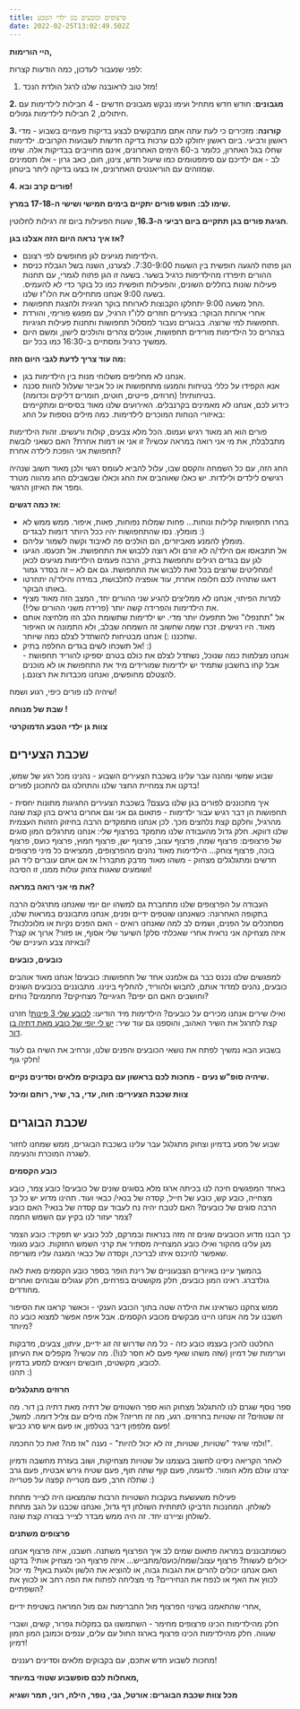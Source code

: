```yaml
---
title: פרצופים וכובעים בגן ילדי הטבע
date: 2022-02-25T13:02:49.502Z
---
```

**היי הורימות,**

לפני שנעבור לעדכון, כמה הודעות קצרות:

1. מזל טוב לראובנה שלנו לרגל הולדת הנכד!

**2. מגבונים**: חודש חדש מתחיל ועימו נבקש מגבונים חדשים - 4 חבילות לילדימות עם חיתולים, 2 חבילות לילדימות גמולים.

**3. קורונה**: מזכירים כי לעת עתה אתם מתבקשים לבצע בדיקות פעמיים בשבוע - מדי ראשון ורביעי. ביום ראשון יחולקו לכם ערכות בדיקה חדשות לשבועות הקרובים. ילדימות שחלו בגל האחרון, כלומר ב-60 הימים האחרונים, אינם מחוייבים בבדיקות אלה. שימו לב - אם ילדיכם עם סימפטומים כמו שיעול חדש, צינון, חום, כאב גרון - אלו תסמינים שמזוהים עם הוריאנטים האחרונים, אז בצעו בדיקה ליתר ביטחון.

**4. פורים קרב ובא!**

**שימו לב: חופש פורים יתקיים בימים חמישי ושישי ה-17-18 במרץ.**

**חגיגת פורים בגן תתקיים ביום רביעי ה-16.3**, שעות הפעילות ביום זה רגילות לחלוטין.

**אז איך נראה היום הזה אצלנו בגן?**

* הילדימות מגיעים לגן מחופשים לפי רצונם.
* הגן פתוח להגעה חופשית בין השעות 7:30-9:00. לצערנו, השנה בשל הגבלת כניסת ההורים תיפרדו מהילדימות כרגיל בשער. בשעה זו הגן פתוח לגמרי, עם תחנות פעילות שונות בחללים השונים, והפעילות חופשית כמו כל בוקר כדי לא להעמיס. בשעה 9:00 אנחנו מתחילים את הלו"ז שלנו.
* החל משעה 9:00 יתחלקו הקבוצות לארוחת בוקר חגיגית ולהצגת תחפושות.
* אחרי ארוחת הבוקר: בצעירים חוזרים ללו"ז הרגיל, עם מפגש פורימי, והורדת תחפושות למי שרוצה. בבוגרים נעבור למסלול תחפושות ותחנות פעילות חגיגיות.
* בצהרים כל הילדימות מורידים תחפושות, אוכלים צהרים והולכים לישון, ומשם היום ממשיך כרגיל ומסתיים ב-16:30 כמו בכל יום.

**מה עוד צריך לדעת לגבי היום הזה:**

* אנחנו לא מחליפים משלוחי מנות בין הילדימות בגן.
* אנא הקפידו על כללי בטיחות והמנעו מתחפושות או כל אביזר שעלול להוות סכנה בטיחותית! (חרוזים, פייטים, חוטים, חומרים דליקים וכדומה).\
  כידוע לכם, אנחנו לא מאמינים בקרנבלים. האירועים שלנו מאוד בסיסיים ומתקיימים באיזורי הנוחות המוכרים לילדימות. כמה מילים נוספות על החג:

פורים הוא חג מאוד רגיש ועמוס. הכל מלא צבעים, קולות ורעשים. זהות הילדימות מתבלבלת, את מי אני רואה במראה עכשיו? זו אני או דמות אחרת? האם כשאני לובשת תחפושת אני הופכת לילדה אחרת?

החג הזה, עם כל השמחה והקסם שבו, עלול להביא לעומס רגשי ולכן מאוד חשוב שנהיה רגישים לילדים ולילדות. יש כאלו שאוהבים את החג וכאלו שבשבילם החג מהווה מטרד ומפר את האיזון הרגשי.

**אז כמה דגשים**:

* בחרו תחפושות קלילות ונוחות... פחות שמלות נפוחות, פאות, איפור. ממש ממש לא מומלץ. נסו שהתחפושות יהיו ככל היותר דומות לבגדים :)
* מומלץ להמנע מאביזרים, הם הולכים פה לאיבוד וקשה לשמור עליהם.
* אל תתבאסו אם הילד/ה לא זורם ולא רוצה ללבוש את התחפושת. אל תכעסו. הגיעו לגן עם בגדים רגילים ותחפושת בתיק, הרבה פעמים הילדימות מגיעים לכאן ומחליטים שרוצים בכל זאת ללבוש את התחפושת. גם אם לא – זה בסדר גמור!
* דאגו שתהיה לכם חלופה אחרת, עוד אופציה לתלבושת, במידה והילד/ה יתחרטו באותו הבוקר.
* למרות הפיתוי, אנחנו לא ממליצים להגיע שני ההורים יחד, המצב הזה מאוד מציף את הילדימות והפרידה קשה יותר (פרידה משני ההורים שלי!).
* אל "תתנפלו" ואל תתפעלו יותר מדי. יש ילדימות שתשומת הלב הזו מלחיצה אותם מאוד. היו רגישים. זכרו שמה שחשוב זה השמחה שבלב, ולא התמונה או האיפור שתכננו :) אנחנו מבטיחות להשתדל לצלם כמה שיותר.
* אל תשכחו לשים בגדים החלפה בתיק! :)\
  אנחנו מצלמות כמה שנוכל, נשתדל לצלם את כולם בטרם יספיקו להוריד תחפושת - אבל קחו בחשבון שתמיד יש ילדימות שמורידים מיד את התחפושת או לא מוכנים להצטלם מחופשים, ואנחנו מכבדות את רצונם.ן.

שיהיה לנו פורים כיפי, רגוע ושמח!

**שבת של מנוחה !**

**צוות גן ילדי הטבע הדמוקרטי**

## שכבת הצעירים

שבוע שמשי ומהנה עבר עלינו בשכבת הצעירים השבוע - נהנינו מכל רגע של שמש, בדקנו את צמחיית החצר שלנו והתחלנו גם להתכונן לפורים!

איך מתכוננים לפורים בגן שלנו בעצם? בשכבת הצעירים החגיגות מתונות יחסית - תחפושות הן דבר רגיש עבור ילדימות - פתאום גם אני וגם אחרים נראים בהן קצת שונה מהרגיל, וחלקם קצת נלחצים מכך. לכן אנחנו מתמקדים הרבה בחיזוק הזהות העצמית שלנו דווקא. חלק גדול מהעבודה שלנו מתמקד בפרצוף שלי: אנחנו מתרגלים המון סוגים של פרצופים: פרצוף שמח, פרצוף עצוב, פרצוף ישן, פרצוף חמוץ, פרצוף כועס, פרצוף בוכה, פרצוף צוחק… הילדימות מאוד נהנים מהפרצופים, ממציאים כל מיני פרצופים חדשים ומתגלגלים מצחוק - משהו מאוד מדבק מתברר! אז אם אתם עוברים ליד הגן ושומעים שאגות צחוק עולות ממנו, זו הסיבה!

**את מי אני רואה במראה?**

העבודה על הפרצופים שלנו מתחברת גם למשהו יום יומי שאנחנו מתרגלים הרבה בתקופה האחרונה: כשאנחנו שוטפים ידיים ופנים, אנחנו מתבוננים במראות שלנו, מסתכלים על הפנים, ושמים לב למה שאנחנו רואים - האם הפנים נקיות או מלוכלכות? איזה מצחיקה אני נראית אחרי שאכלתי סלק! השיער שלי אסוף, או פזור? ארוך או קצר? ובאיזה צבע העיניים שלי?

**כובעים, כובעים**

למפגשים שלנו נכנס כבר גם אלמנט אחד של תחפושות: כובעים! אנחנו מאוד אוהבים כובעים, נהנים למדוד אותם, לחבוש ולהוריד, להחליף בינינו. מתבוננים בכובעים השונים וחושבים האם הם יפים? חגיגיים? מצחיקים? מחממים? נוחים?

ואילו שירים אנחנו מכירים על כובעים? הילדימות מיד הודיעו: [לכובע שלי 3 פינות](https://www.youtube.com/watch?v=Q3XWgQUq7zQ)! חזרנו קצת לתרגל את השיר האהוב, והוספנו גם עוד שיר: [יש לי יופי של כובע מאת דתיה בן דור](https://www.youtube.com/watch?v=IVpqGNQBiX4). 

בשבוע הבא נמשיך לפתח את נושאי הכובעים והפנים שלנו, ונרחיב את השיח גם לעוד חלקי גוף!

**שיהיה סופ"ש נעים - מחכות לכם בראשון עם בקבוקים מלאים וסדינים נקיים.**

**צוות שכבת הצעירים: חוה, עדי, בר, שיר, רותם ומיכל**

## שכבת הבוגרים

שבוע של מסע בדמיון וצחוק מתגלגל עבר עלינו בשכבת הבוגרים, ממש שמחנו לחזור לשגרה המוכרת והנעימה. 

**כובע הקסמים**

באחד המפגשים חיכה לנו בכיתה ארגז מלא בסוגים שונים של כובעים! כובע צמר, כובע מצחייה, כובע קש, כובע של חייל, קסדה של בנאי/ כבאי ועוד. תהינו מדוע יש כל כך הרבה סוגים של כובעים? האם לטבח יהיה נח לעבוד עם קסדה של בנאי? האם כובע צמר יעזור לנו בקיץ עם השמש החמה? 

כך הבנו מדוע הכובעים שונים זה מזה בנראות ובמרקם, לכל כובע יש תפקיד: כובע הצמר מגן עלינו מהקור ואילו כובע המצחייה מסתיר את קרני השמש החזקות. כובע מגומי שאפשר להיכנס איתו לבריכה, וקסדה של כבאי המגנה עליו משריפה. 

בהמשך עיינו באיורים הצבעוניים של רינת הופר בספר כובע הקסמים מאת לאה גולדברג. ראינו המון כובעים, חלק מקושטים בפרחים, חלק עגולים וגבוהים ואחרים מחודדים. 

ממש צחקנו כשראינו את הילדה שטה בתוך הכובע הענקי - וכאשר קראנו את הסיפור חשבנו על מה אנחנו היינו מבקשים מכובע הקסמים. אבל איפה אפשר למצוא כובע כה מיוחד?

החלטנו להכין בעצמו כובע כזה - כל מה שדרוש זה זוג ידיים, עיתון, צבעים, מדבקות וערימות של דמיון (שזה משהו שאף פעם לא חסר לנו!). מה עכשיו? מקפלים את העיתון לכובע, מקשטים, חובשים ויוצאים למסע בדמיון.\
תהנו :)

**חרוזים מתגלגלים**

ספר נוסף שגרם לנו להתגלגל מצחוק הוא ספר השטוזים של דתיה מאת דתיה בן דור. מה זה שטוזים? זה שטויות בחרוזים. רגע, מה זה חריזה? אלה מילים עם צליל דומה. למשל, פעם מלפפון דיבר בטלפון, או פעם איש סרג כביש!

ולמי שיגיד "שטויות, שטויות, זה לא יכול להיות" - נענה "אז מה? זאת כל החכמה!".

לאחר הקריאה ניסינו לחשוב בעצמנו על שטויות מצחיקות, ושוב בעזרת מחשבה ודמיון יצרנו עולם מלא הומור. לדוגמה, פעם קוף שתה תוף, פעם שטיח גירש אבטיח, פעם גרב שתלה חרב, פעם מטרייה קפצה על פטרייה :)

פעילות משעשעת בעקבות השטויות הרבות שהמצאנו היה לצייר מתחת לשולחן. המחנכות הדביקו לתחתית השולחן דף גדול, ואנחנו שכבנו על הגב מתחת לשולחן וציירנו יחד. זה היה ממש מבדר לצייר בצורה קצת שונה. 

**פרצופים משתנים**

כשמתבוננים במראה פתאום שמים לב איך הפרצוף משתנה. חשבנו, איזה פרצוף אנחנו יכולים לעשות? פרצוף עצוב/שמח/כועס/מתבייש... איזה פרצוף הכי מצחיק אותי? בדקנו האם אנחנו יכולים להרים את הגבות גבוה, או להוציא את הלשון ולגעת באף? מי יכול לכווץ את האף או לנפח את הנחיריים? מי מצליחה לפתוח את הפה רחב או לכווץ את השפתיים?

אחרי שהתאמנו בשינוי הפרצוף מול החברימות וגם מול המראה בשטיפת ידיים, 

חלק מהילדימות הכינו פרצופים מחימר - השתמשנו גם במקלות גפרור, קשים, ושברי שעווה. חלק מהילדימות הכינו פרצוף בארגז החול עם עלים, ענפים וכמובן המון המון דמיון!

 מחכות לשבוע חדש אתכם, עם בקבוקים מלאים וסדינים רעננים!

**מאחלות לכם סופשבוע שטוזי במיוחד,** 

**מכל צוות שכבת הבוגרים: אורטל, גבי, נופר, הילה, רוני, תמר ושגיא**